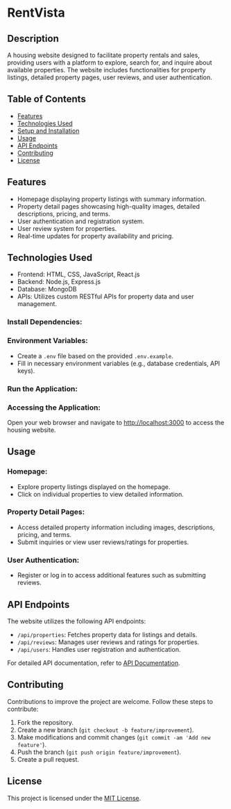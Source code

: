 # RentVista

## Description

A housing website designed to facilitate property rentals and sales, providing users with a platform to explore, search for, and inquire about available properties. The website includes functionalities for property listings, detailed property pages, user reviews, and user authentication.

## Table of Contents

- [Features](#features)
- [Technologies Used](#technologies-used)
- [Setup and Installation](#setup-and-installation)
- [Usage](#usage)
- [API Endpoints](#api-endpoints)
- [Contributing](#contributing)
- [License](#license)

## Features

- Homepage displaying property listings with summary information.
- Property detail pages showcasing high-quality images, detailed descriptions, pricing, and terms.
- User authentication and registration system.
- User review system for properties.
- Real-time updates for property availability and pricing.

## Technologies Used

- Frontend: HTML, CSS, JavaScript, React.js
- Backend: Node.js, Express.js
- Database: MongoDB
- APIs: Utilizes custom RESTful APIs for property data and user management.


### Install Dependencies:


### Environment Variables:

- Create a `.env` file based on the provided `.env.example`.
- Fill in necessary environment variables (e.g., database credentials, API keys).

### Run the Application:


### Accessing the Application:

Open your web browser and navigate to [http://localhost:3000](http://localhost:3000) to access the housing website.

## Usage

### Homepage:

- Explore property listings displayed on the homepage.
- Click on individual properties to view detailed information.

### Property Detail Pages:

- Access detailed property information including images, descriptions, pricing, and terms.
- Submit inquiries or view user reviews/ratings for properties.

### User Authentication:

- Register or log in to access additional features such as submitting reviews.

## API Endpoints

The website utilizes the following API endpoints:

- `/api/properties`: Fetches property data for listings and details.
- `/api/reviews`: Manages user reviews and ratings for properties.
- `/api/users`: Handles user registration and authentication.

For detailed API documentation, refer to [API Documentation](api-documentation.md).

## Contributing

Contributions to improve the project are welcome. Follow these steps to contribute:

1. Fork the repository.
2. Create a new branch (`git checkout -b feature/improvement`).
3. Make modifications and commit changes (`git commit -am 'Add new feature'`).
4. Push the branch (`git push origin feature/improvement`).
5. Create a pull request.

## License

This project is licensed under the [MIT License](LICENSE).
